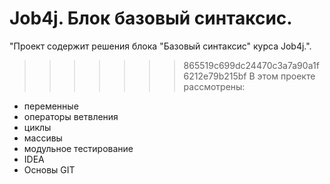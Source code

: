 # Job4j. Блок базовый синтаксис.

"Проект содержит решения блока "Базовый синтаксис" курса Job4j.".


>>>>>>> 865519c699dc24470c3a7a90a1f6212e79b215bf
В этом проекте рассмотрены: 
- переменные
- операторы ветвления
- циклы
- массивы
- модульное тестирование
- IDEA
- Основы GIT